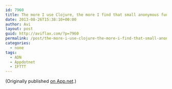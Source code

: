 ```yaml
---
id: 7960
title: The more I use Clojure, the more I find that small anonymous function literals are a code smell — more often than not there’s a core function which could do the same job more efficiently, and using it makes the code more readable.
date: 2013-08-26T15:38:10+00:00
author: Avi
layout: post
guid: http://aviflax.com/?p=7960
permalink: /post/the-more-i-use-clojure-the-more-i-find-that-small-anonymous-function-literals-are-a-code-smell-more-often-than-not-theres-a-core-function-which-could-do-the-same-job-more-effi/
categories:
  - none
tags:
  - ADN
  - Appdotnet
  - IFTTT
---
```

(Originally published [on App.net](http://alpha.app.net/aviflax/post/9795338).)